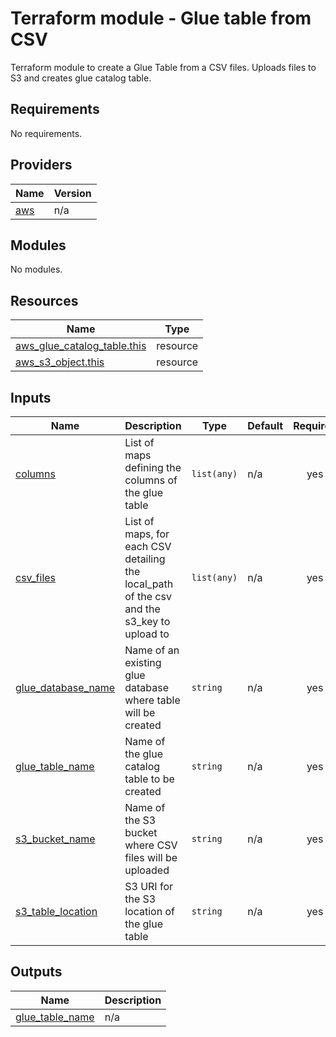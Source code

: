 # Terraform module - Glue table from CSV

Terraform module to create a Glue Table from a CSV files. Uploads files to S3 and creates glue catalog table. 

## Requirements

No requirements.

## Providers

| Name | Version |
|------|---------|
| <a name="provider_aws"></a> [aws](#provider\_aws) | n/a |

## Modules

No modules.

## Resources

| Name | Type |
|------|------|
| [aws_glue_catalog_table.this](https://registry.terraform.io/providers/hashicorp/aws/latest/docs/resources/glue_catalog_table) | resource |
| [aws_s3_object.this](https://registry.terraform.io/providers/hashicorp/aws/latest/docs/resources/s3_object) | resource |

## Inputs

| Name | Description | Type | Default | Required |
|------|-------------|------|---------|:--------:|
| <a name="input_columns"></a> [columns](#input\_columns) | List of maps defining the columns of the glue table | `list(any)` | n/a | yes |
| <a name="input_csv_files"></a> [csv\_files](#input\_csv\_files) | List of maps, for each CSV detailing the local\_path of the csv and the s3\_key to upload to | `list(any)` | n/a | yes |
| <a name="input_glue_database_name"></a> [glue\_database\_name](#input\_glue\_database\_name) | Name of an existing glue database where table will be created | `string` | n/a | yes |
| <a name="input_glue_table_name"></a> [glue\_table\_name](#input\_glue\_table\_name) | Name of the glue catalog table to be created | `string` | n/a | yes |
| <a name="input_s3_bucket_name"></a> [s3\_bucket\_name](#input\_s3\_bucket\_name) | Name of the S3 bucket where CSV files will be uploaded | `string` | n/a | yes |
| <a name="input_s3_table_location"></a> [s3\_table\_location](#input\_s3\_table\_location) | S3 URI for the S3 location of the glue table | `string` | n/a | yes |

## Outputs

| Name | Description |
|------|-------------|
| <a name="output_glue_table_name"></a> [glue\_table\_name](#output\_glue\_table\_name) | n/a |
